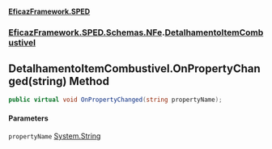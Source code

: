#### [EficazFramework.SPED](EficazFrameworkSPED.md 'EficazFramework SPED')
### [EficazFramework.SPED.Schemas.NFe](EficazFramework.SPED.Schemas.NFe.md 'EficazFramework.SPED.Schemas.NFe').[DetalhamentoItemCombustivel](EficazFramework.SPED.Schemas.NFe/DetalhamentoItemCombustivel.md 'EficazFramework.SPED.Schemas.NFe.DetalhamentoItemCombustivel')

## DetalhamentoItemCombustivel.OnPropertyChanged(string) Method

```csharp
public virtual void OnPropertyChanged(string propertyName);
```
#### Parameters

<a name='EficazFramework.SPED.Schemas.NFe.DetalhamentoItemCombustivel.OnPropertyChanged(string).propertyName'></a>

`propertyName` [System.String](https://docs.microsoft.com/en-us/dotnet/api/System.String 'System.String')